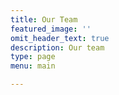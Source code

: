 ```yaml
---
title: Our Team
featured_image: ''
omit_header_text: true
description: Our team
type: page
menu: main

---
```



